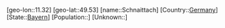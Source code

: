 ﻿---
location: [49.53,11.32]
type: City
tags:
- geo/City


SpocWebEntityId: 34055
isDeleted: false
confidential: public

---
[geo-lon::11.32]
[geo-lat::49.53]
[name::Schnaittach]
[Country::[Germany](geo/Continent/Europe/Germany.md)]
[State::[Bayern](geo/Continent/Europe/Germany/Bayern.md)]
[Population::]
[Unknown::]

